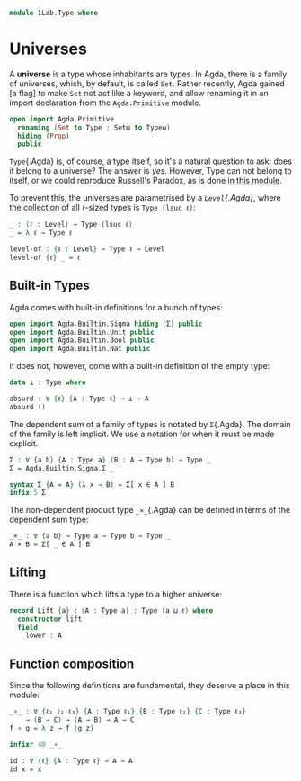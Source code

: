 ```agda
module 1Lab.Type where
```

# Universes

A **universe** is a type whose inhabitants are types. In Agda, there is
a family of universes, which, by default, is called `Set`. Rather
recently, Agda gained [a flag] to make `Set` not act like a keyword, and
allow renaming it in an import declaration from the `Agda.Primitive`
module.


```agda
open import Agda.Primitive
  renaming (Set to Type ; Setω to Typeω)
  hiding (Prop)
  public
```

`Type`{.Agda} is, of course, a type itself, so it's a natural question
to ask: does it belong to a universe? The answer is _yes_. However, Type
can not belong to itself, or we could reproduce Russell's Paradox, as is
done [in this module].

[in this module]: agda://1Lab.Counterexamples.Russell

To prevent this, the universes are parametrised by a _`Level`{.Agda}_,
where the collection of all `ℓ`-sized types is `Type (lsuc ℓ)`:

```agda
_ : (ℓ : Level) → Type (lsuc ℓ)
_ = λ ℓ → Type ℓ

level-of : {ℓ : Level} → Type ℓ → Level
level-of {ℓ} _ = ℓ
```

## Built-in Types

Agda comes with built-in definitions for a bunch of types:

```agda
open import Agda.Builtin.Sigma hiding (Σ) public
open import Agda.Builtin.Unit public
open import Agda.Builtin.Bool public
open import Agda.Builtin.Nat public
```

It does not, however, come with a built-in definition of the empty type:

```agda
data ⊥ : Type where

absurd : ∀ {ℓ} {A : Type ℓ} → ⊥ → A
absurd ()
```

The dependent sum of a family of types is notated by `Σ`{.Agda}. The
domain of the family is left implicit. We use a notation for when it
must be made explicit.

```agda
Σ : ∀ {a b} {A : Type a} (B : A → Type b) → Type _
Σ = Agda.Builtin.Sigma.Σ _

syntax Σ {A = A} (λ x → B) = Σ[ x ∈ A ] B
infix 5 Σ
```

The non-dependent product type `_×_`{.Agda} can be defined in terms of
the dependent sum type:

```agda
_×_ : ∀ {a b} → Type a → Type b → Type _
A × B = Σ[ _ ∈ A ] B
```

## Lifting

There is a function which lifts a type to a higher universe:

```agda
record Lift {a} ℓ (A : Type a) : Type (a ⊔ ℓ) where
  constructor lift
  field
    lower : A
```

## Function composition

Since the following definitions are fundamental, they deserve a place in
this module:

```agda
_∘_ : ∀ {ℓ₁ ℓ₂ ℓ₃} {A : Type ℓ₁} {B : Type ℓ₂} {C : Type ℓ₃}
    → (B → C) → (A → B) → A → C
f ∘ g = λ z → f (g z)

infixr 40 _∘_

id : ∀ {ℓ} {A : Type ℓ} → A → A
id x = x
```

<!--
```
open import Agda.Builtin.FromNat public
open import Agda.Builtin.FromNeg public

instance
  Number-Nat : Number Nat
  Number-Nat .Number.Constraint _ = ⊤
  Number-Nat .Number.fromNat n = n
```
-->
